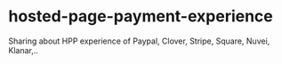 # hosted-page-payment-experience
Sharing about HPP experience of Paypal, Clover, Stripe, Square, Nuvei, Klanar,..
